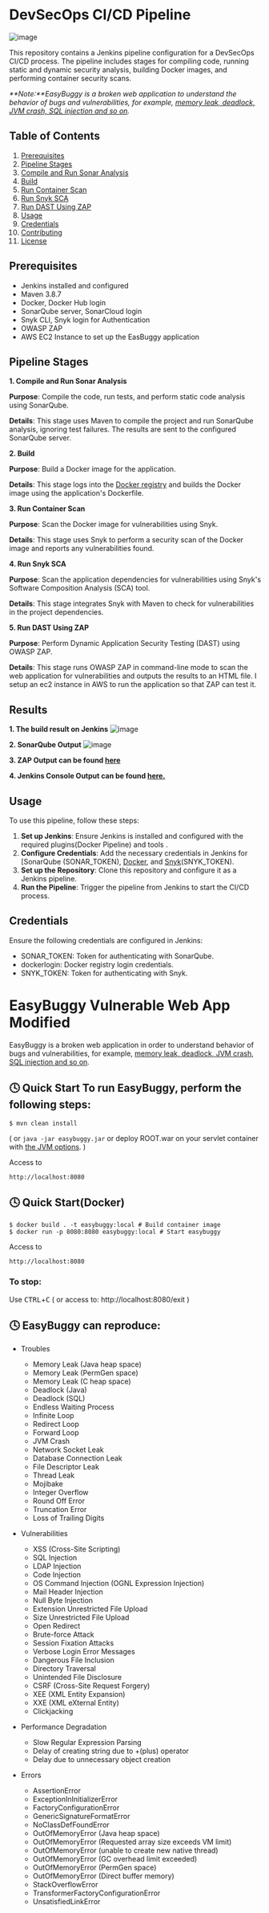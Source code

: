 # DevSecOps CI/CD Pipeline

![image](https://github.com/Catheren/devsecops-jenkins-sast-sca-iac-cs-dast-e2e-repo-main/assets/94724571/f376b88a-7c63-4f12-889a-4336afd2a4b6)


This repository contains a Jenkins pipeline configuration for a DevSecOps CI/CD process. The pipeline includes stages for compiling code, running static and dynamic security analysis, building Docker images, and performing container security scans.

_**Note:**EasyBuggy is a broken web application to understand the behavior of bugs and vulnerabilities, for example, [memory leak, deadlock, JVM crash, SQL injection and so on](https://github.com/k-tamura/easybuggy#clock4-easybuggy-can-reproduce)._

## Table of Contents
1. [Prerequisites](#Prerequisites)
2. [Pipeline Stages](#Pipeline-Stages)
3. [Compile and Run Sonar Analysis](#Compile-and-Run-Sonar-Analysis)
4. [Build](#Build)
5. [Run Container Scan](#Run-Container-Scan)
6. [Run Snyk SCA](#Run-Snyk-SCA)
7. [Run DAST Using ZAP](#Run-DAST-Using-ZAP)
8. [Usage](#Usage)
9. [Credentials](#Credentials)
10. [Contributing](#Contributing)
11. [License](#License)

## Prerequisites
- Jenkins installed and configured
- Maven 3.8.7
- Docker, Docker Hub login
- SonarQube server, SonarCloud login
- Snyk CLI, Snyk login for Authentication
- OWASP ZAP
- AWS EC2 Instance to set up the EasBuggy application

## Pipeline Stages
**1. Compile and Run Sonar Analysis**

**Purpose**: Compile the code, run tests, and perform static code analysis using SonarQube.

**Details**: This stage uses Maven to compile the project and run SonarQube analysis, ignoring test failures. The results are sent to the configured SonarQube server.

**2. Build**

**Purpose**: Build a Docker image for the application.

**Details**: This stage logs into the [Docker registry](https://hub.docker.com/) and builds the Docker image using the application's Dockerfile.

**3. Run Container Scan**

**Purpose**: Scan the Docker image for vulnerabilities using Snyk.

**Details**: This stage uses Snyk to perform a security scan of the Docker image and reports any vulnerabilities found.

**4. Run Snyk SCA**

**Purpose**: Scan the application dependencies for vulnerabilities using Snyk's Software Composition Analysis (SCA) tool.

**Details**: This stage integrates Snyk with Maven to check for vulnerabilities in the project dependencies.


**5. Run DAST Using ZAP**

**Purpose**: Perform Dynamic Application Security Testing (DAST) using OWASP ZAP.

**Details**: This stage runs OWASP ZAP in command-line mode to scan the web application for vulnerabilities and outputs the results to an HTML file. I setup an ec2 instance in AWS to run the application so that ZAP can test it.

## Results
**1. The build result on Jenkins**
![image](https://github.com/Catheren/devsecops-jenkins-sast-sca-iac-cs-dast-e2e-repo-main/assets/94724571/4b557095-0f24-478f-8d5e-6a3187a51d5a)


**2. SonarQube Output**
![image](https://github.com/Catheren/devsecops-jenkins-sast-sca-iac-cs-dast-e2e-repo-main/assets/94724571/c2beb9df-651b-4a9a-9d6d-74767210b1c5)

**3. ZAP Output can be found [here](ZAPOutput)**

**4. Jenkins Console Output can be found [here.](JenkinsConsoleOutput)**






## Usage

To use this pipeline, follow these steps:
1. **Set up Jenkins**: Ensure Jenkins is installed and configured with the required plugins(Docker Pipeline) and tools .
2. **Configure Credentials**: Add the necessary credentials in Jenkins for [SonarQube[](https://sonarcloud.io/login) (SONAR_TOKEN), [Docker](https://hub.docker.com/), and [Snyk](https://snyk.io/)(SNYK_TOKEN).
3. **Set up the Repository**: Clone this repository and configure it as a Jenkins pipeline.
4. **Run the Pipeline**: Trigger the pipeline from Jenkins to start the CI/CD process.

## Credentials

Ensure the following credentials are configured in Jenkins:

- SONAR_TOKEN: Token for authenticating with SonarQube.
- dockerlogin: Docker registry login credentials.
- SNYK_TOKEN: Token for authenticating with Snyk.




EasyBuggy Vulnerable Web App Modified 
=

EasyBuggy is a broken web application in order to understand behavior of bugs and vulnerabilities, for example, [memory leak, deadlock, JVM crash, SQL injection and so on](https://github.com/k-tamura/easybuggy#clock4-easybuggy-can-reproduce).


:clock4: Quick Start
To run EasyBuggy, perform the following steps:
-

    $ mvn clean install

( or ``` java -jar easybuggy.jar ``` or deploy ROOT.war on your servlet container with [the JVM options](https://github.com/k-tamura/easybuggy/blob/master/pom.xml#L204). )

Access to

    http://localhost:8080

:clock4: Quick Start(Docker)
-

    $ docker build . -t easybuggy:local # Build container image
    $ docker run -p 8080:8080 easybuggy:local # Start easybuggy

Access to

    http://localhost:8080

### To stop:

  Use <kbd>CTRL</kbd>+<kbd>C</kbd> ( or access to: http://localhost:8080/exit )



:clock4: EasyBuggy can reproduce:
-

* Troubles

  * Memory Leak (Java heap space)
  * Memory Leak (PermGen space)
  * Memory Leak (C heap space)
  * Deadlock (Java)
  * Deadlock (SQL)
  * Endless Waiting Process
  * Infinite Loop
  * Redirect Loop
  * Forward Loop
  * JVM Crash
  * Network Socket Leak
  * Database Connection Leak
  * File Descriptor Leak 
  * Thread Leak 
  * Mojibake
  * Integer Overflow
  * Round Off Error
  * Truncation Error
  * Loss of Trailing Digits

* Vulnerabilities

  * XSS (Cross-Site Scripting)
  * SQL Injection
  * LDAP Injection
  * Code Injection
  * OS Command Injection (OGNL Expression Injection)
  * Mail Header Injection
  * Null Byte Injection
  * Extension Unrestricted File Upload
  * Size Unrestricted File Upload
  * Open Redirect
  * Brute-force Attack
  * Session Fixation Attacks
  * Verbose Login Error Messages
  * Dangerous File Inclusion
  * Directory Traversal
  * Unintended File Disclosure
  * CSRF (Cross-Site Request Forgery)
  * XEE (XML Entity Expansion)
  * XXE (XML eXternal Entity)
  * Clickjacking

* Performance Degradation

  * Slow Regular Expression Parsing
  * Delay of creating string due to +(plus) operator
  * Delay due to unnecessary object creation

* Errors

  * AssertionError
  * ExceptionInInitializerError
  * FactoryConfigurationError
  * GenericSignatureFormatError
  * NoClassDefFoundError
  * OutOfMemoryError (Java heap space) 
  * OutOfMemoryError (Requested array size exceeds VM limit)
  * OutOfMemoryError (unable to create new native thread)
  * OutOfMemoryError (GC overhead limit exceeded)
  * OutOfMemoryError (PermGen space)
  * OutOfMemoryError (Direct buffer memory)
  * StackOverflowError
  * TransformerFactoryConfigurationError
  * UnsatisfiedLinkError

